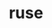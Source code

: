 ---
category: 4-letters
denotation: null
name: ruse
reference_link: https://www.etymonline.com/word/ruse
root_language: null
root_name: null
title: ruse
type: free
word_sums:
- respelling: ruse
  sum: 'Ruse + '
---